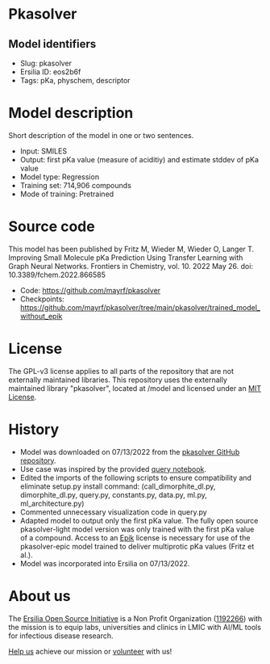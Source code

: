 # Pkasolver
## Model identifiers
- Slug: pkasolver   
- Ersilia ID: eos2b6f
- Tags: pKa, physchem, descriptor

# Model description
Short description of the model in one or two sentences.
- Input: SMILES
- Output: first pKa value (measure of aciditiy) and estimate stddev of pKa value
- Model type: Regression
- Training set: 714,906 compounds
- Mode of training: Pretrained

# Source code
This model has been published by Fritz M, Wieder M, Wieder O, Langer T. Improving Small Molecule pKa Prediction Using Transfer Learning with Graph Neural Networks. Frontiers in Chemistry, vol. 10. 2022 May 26. doi: 10.3389/fchem.2022.866585  

- Code: https://github.com/mayrf/pkasolver
- Checkpoints: https://github.com/mayrf/pkasolver/tree/main/pkasolver/trained_model_without_epik

# License
The GPL-v3 license applies to all parts of the repository that are not externally maintained libraries. This repository uses the externally maintained library "pkasolver", located at /model and licensed under an [MIT License](https://github.com/ersilia-os/eos2b6f/blob/main/model/LICENSE.md).

# History 
- Model was downloaded on 07/13/2022 from the [pkasolver GitHub repository](https://github.com/mayrf/pkasolver). 
- Use case was inspired by the provided [query notebook](https://github.com/ersilia-os/eos2b6f/blob/main/model/framework/pkasolver/notebooks/query_example.ipynb).
- Edited the imports of the following scripts to ensure compatibility and eliminate setup.py install command: (call_dimorphite_dl.py, dimorphite_dl.py, query.py, constants.py, data.py, ml.py, ml_architecture.py)
- Commented unnecessary visualization code in query.py
- Adapted model to output only the first pKa value. The fully open source pkasolver-light model version was only trained with the first pKa value of a compound. Access to an [Epik](https://www.schrodinger.com/products/epik) license is necessary for use of the pkasolver-epic model trained to deliver multiprotic pKa values (Fritz et al.). 
- Model was incorporated into Ersilia on 07/13/2022.

# About us
The [Ersilia Open Source Initiative](https://ersilia.io) is a Non Profit Organization ([1192266](https://register-of-charities.charitycommission.gov.uk/charity-search/-/charity-details/5170657/full-print)) with the mission is to equip labs, universities and clinics in LMIC with AI/ML tools for infectious disease research.

[Help us](https://www.ersilia.io/donate) achieve our mission or [volunteer](https://www.ersilia.io/volunteer) with us!
